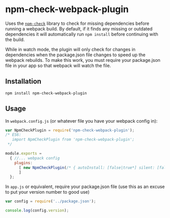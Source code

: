 # npm-check-webpack-plugin

Uses the [`npm-check`](https://github.com/dylang/npm-check) library to check for missing dependencies before running a webpack build. By default, if it finds any missing or outdated dependencies it will automatically run `npm install` before continuing with the build.

While in watch mode, the plugin will only check for changes in dependencies when the package.json file changes to speed up the webpack rebuilds.  To make this work, you must require your package.json file in your app so that webpack will watch the file.

## Installation

```
npm install npm-check-webpack-plugin
```

## Usage

In `webpack.config.js` (or whatever file you have your webpack config in):

```js
var NpmCheckPlugin = require('npm-check-webpack-plugin');
/* ES6:
   import NpmCheckPlugin from 'npm-check-webpack-plugin';
 */

module.exports =
  { //... webpack config
    plugins:
      [ new NpmCheckPlugin(/* { autoInstall: [false|true*] silent: [false*|true] }*/)
      ]
  };
```


In `app.js` or equivalent, require your package.json file (use this as an excuse to put your version number to good use)

```js
var config = require('../package.json');

console.log(config.version);
```